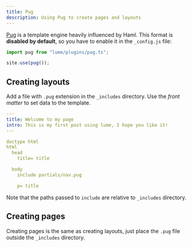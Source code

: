 ```yaml
---
title: Pug
description: Using Pug to create pages and layouts
---
```


[Pug](https://pugjs.org/) is a template engine heavily influenced by Haml. This
format is **disabled by default**, so you have to enable it in the `_config.js`
file:

```js
import pug from "lume/plugins/pug.ts";

site.use(pug());
```

## Creating layouts

Add a file with `.pug` extension in the `_includes` directory. Use the _front
matter_ to set data to the template.

```yml
---
title: Welcome to my page
intro: This is my first post using lume, I hope you like it!
---

doctype html
html
  head
    title= title

  body
    include partials/nav.pug

    p= title
```

Note that the paths passed to `include` are relative to `_includes` directory.

## Creating pages

Creating pages is the same as creating layouts, just place the `.pug` file
outside the `_includes` directory.
